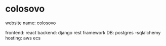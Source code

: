# colosovo
website name: colosovo 

frontend: react
backend: django rest framework
DB: postgres
    -sqlalchemy
hosting: aws ecs
